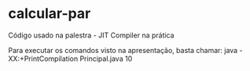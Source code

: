 # calcular-par

Código usado na palestra - JIT Compiler na prática

Para executar os comandos visto na apresentação, basta chamar: java -XX:+PrintCompilation Principal.java 10
